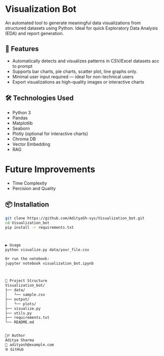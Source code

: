 # Visualization Bot

An automated tool to generate meaningful data visualizations from structured datasets using Python. Ideal for quick Exploratory Data Analysis (EDA) and report generation.

## 🚀 Features

- Automatically detects and visualizes patterns in CSV/Excel datasets acc to prompt
- Supports bar charts, pie charts, scatter plot, line graphs only.
- Minimal user input required — ideal for non-technical users
- Export visualizations as high-quality images or interactive charts

## 🛠️ Technologies Used

- Python 3
- Pandas
- Matplotlib
- Seaborn
- Plotly (optional for interactive charts)
- Chroma DB
- Vector Embedding
- RAG

# Future Improvements
- Time Complexity
- Percision and Quality

## 📦 Installation

```bash
git clone https://github.com/AdityaSh-sys/Visualization_bot.git
cd Visualization_bot
pip install -r requirements.txt



▶️ Usage
python visualize.py data/your_file.csv

Or run the notebook:
jupyter notebook visualization_bot.ipynb



📁 Project Structure
Visualization_bot/
├── data/
│   └── sample.csv
├── output/
│   └── plots/
├── visualize.py
├── utils.py
├── requirements.txt
└── README.md


🙋‍♂️ Author
Aditya Sharma
📧 adityash@example.com
🌐 GitHub

